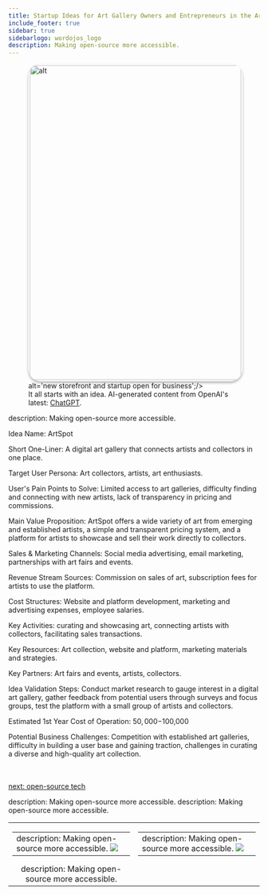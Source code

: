```yaml
---
title: Startup Ideas for Art Gallery Owners and Entrepreneurs in the Art  Industry
include_footer: true
sidebar: true
sidebarlogo: wordojos_logo
description: Making open-source more accessible.
---
```

<figure>
    <img src='/uploads/startup-ideas.jpg' style="width: 100%;height: 630px;padding: 3px; box-shadow: 0 3px 5px rgba(0,0,0,.3);border-radius: 25px;overflow: hidden;border: none;" align="middle"; alt='alt';/> alt='new storefront and startup open for business';/>
    <figcaption>It all starts with an idea.  AI-generated content from OpenAI's latest: <a href="https://openai.com/blog/chatgpt/" >ChatGPT</a>.</figcaption>
</figure>
description: Making open-source more accessible.
<p>
Idea Name: ArtSpot

Short One-Liner: A digital art gallery that connects artists and collectors in one place.

Target User Persona: Art collectors, artists, art enthusiasts.

User's Pain Points to Solve: Limited access to art galleries, difficulty finding and connecting with new artists, lack of transparency in pricing and commissions.

Main Value Proposition: ArtSpot offers a wide variety of art from emerging and established artists, a simple and transparent pricing system, and a platform for artists to showcase and sell their work directly to collectors.

Sales & Marketing Channels: Social media advertising, email marketing, partnerships with art fairs and events.

Revenue Stream Sources: Commission on sales of art, subscription fees for artists to use the platform.

Cost Structures: Website and platform development, marketing and advertising expenses, employee salaries.

Key Activities: curating and showcasing art, connecting artists with collectors, facilitating sales transactions.

Key Resources: Art collection, website and platform, marketing materials and strategies.

Key Partners: Art fairs and events, artists, collectors.

Idea Validation Steps: Conduct market research to gauge interest in a digital art gallery, gather feedback from potential users through surveys and focus groups, test the platform with a small group of artists and collectors.

Estimated 1st Year Cost of Operation: $50,000-$100,000

Potential Business Challenges: Competition with established art galleries, difficulty in building a user base and gaining traction, challenges in curating a diverse and high-quality art collection.

<br>
<br>
<a href="https://workdojos.com/artgalleries/tech">next: open-source tech</a>
</p>
<table border="0" cellpadding="0" cellspacing="0" width="600" id="templateColumns">
description: Making open-source more accessible.
    <tr>
        <td align="center" valign="top" width="50%" class="templateColumnContainer">
            <table border="0" cellpadding="10" cellspacing="0" height="100%" width="100px">
                <tr>
                    <td class="leftColumnContent">
description: Making open-source more accessible.
                      <a href="https://artgalleries.workdojos.com">
                        <img src="/uploads/dash.png" class="columnImage" />
                    </td>
                </tr>
            </table>
description: Making open-source more accessible.
        </td>
        <td align="center" valign="top" width="50%" class="templateColumnContainer">
            <table border="0" cellpadding="10" cellspacing="0" height="100%" width="100px">
                <tr>
                    <td class="rightColumnContent">
description: Making open-source more accessible.
                      <a href="https://clinician.workdojos.com">
                        <img src="/uploads/randomdojo.png" class="columnImage" />
                    </td>
            </table>
        </td>
description: Making open-source more accessible.
    </tr>
</table>